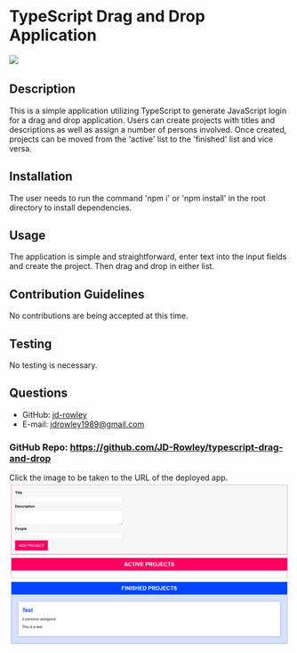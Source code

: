 # TypeScript Drag and Drop Application
  
  [
    <img src="https://img.shields.io/static/v1?label=LICENSE&message=MIT&color=informational&style=for-the-badge" />
    ](https://choosealicense.com/)
  
  ## Description
  This is a simple application utilizing TypeScript to generate JavaScript login for a drag and drop application. Users can create projects with titles and descriptions as well as assign a number of persons involved. Once created, projects can be moved from the 'active' list to the 'finished' list and vice versa.
  ## Installation
  The user needs to run the command 'npm i' or 'npm install' in the root directory to install dependencies.
  ## Usage
  The application is simple and straightforward, enter text into the input fields and create the project. Then drag and drop in either list.
  ## Contribution Guidelines
  No contributions are being accepted at this time.
  ## Testing
  No testing is necessary.
  ## Questions
  * GitHub: [jd-rowley](http://github.com/jd-rowley)
  * E-mail: jdrowley1989@gmail.com

  ### GitHub Repo: https://github.com/JD-Rowley/typescript-drag-and-drop

  Click the image to be taken to the URL of the deployed app.
[![Sample Page Layout](/assets/img/drag-and-drop.JPG)](https://jd-rowley.github.io/typescript-drag-and-drop/)

